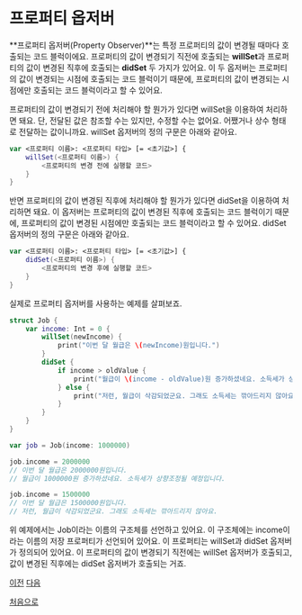 # 프로퍼티 옵저버

**프로퍼티 옵저버(Property Observer)**는 특정 프로퍼티의 값이 변경될 때마다 호출되는 코드 블럭이에요. 프로퍼티의 값이 변경되기 직전에 호출되는 **willSet**과 프로퍼티의 값이 변경된 직후에 호출되는 **didSet** 두 가지가 있어요. 이 두 옵저버는 프로퍼티의 값이 변경되는 시점에 호출되는 코드 블럭이기 때문에, 프로퍼티의 값이 변경되는 시점에만 호출되는 코드 블럭이라고 할 수 있어요.

프로퍼티의 값이 변경되기 전에 처리해야 할 뭔가가 있다면 willSet을 이용하여 처리하면 돼요. 단, 전달된 값은 참조할 수는 있지만, 수정할 수는 없어요. 어쨌거나 상수 형태로 전달하는 값이니까요. willSet 옵저버의 정의 구문은 아래와 같아요.

```swift
var <프로퍼티 이름>: <프로퍼티 타입> [= <초기값>] {
    willSet(<프로퍼티 이름>) {
        <프로퍼티의 변경 전에 실행할 코드>
    }
}
```

반면 프로퍼티의 값이 변경된 직후에 처리해야 할 뭔가가 있다면 didSet을 이용하여 처리하면 돼요. 이 옵저버는 프로퍼티의 값이 변경된 직후에 호출되는 코드 블럭이기 때문에, 프로퍼티의 값이 변경된 시점에만 호출되는 코드 블럭이라고 할 수 있어요. didSet 옵저버의 정의 구문은 아래와 같아요.

```swift
var <프로퍼티 이름>: <프로퍼티 타입> [= <초기값>] {
    didSet(<프로퍼티 이름>) {
        <프로퍼티의 변경 후에 실행할 코드>
    }
}
```

실제로 프로퍼티 옵저버를 사용하는 예제를 살펴보죠.

```swift
struct Job {
    var income: Int = 0 {
        willSet(newIncome) {
            print("이번 달 월급은 \(newIncome)원입니다.")
        }
        didSet {
            if income > oldValue {
                print("월급이 \(income - oldValue)원 증가하셨네요. 소득세가 상향조정될 예정입니다.")
            } else {
                print("저런, 월급이 삭감되었군요. 그래도 소득세는 깎아드리지 않아요.")
            }
        }
    }
}

var job = Job(income: 1000000)

job.income = 2000000
// 이번 달 월급은 2000000원입니다.
// 월급이 1000000원 증가하셨네요. 소득세가 상향조정될 예정입니다.

job.income = 1500000
// 이번 달 월급은 1500000원입니다.
// 저런, 월급이 삭감되었군요. 그래도 소득세는 깎아드리지 않아요.
```

위 예제에서는 Job이라는 이름의 구조체를 선언하고 있어요. 이 구조체에는 income이라는 이름의 저장 프로퍼티가 선언되어 있어요. 이 프로퍼티는 willSet과 didSet 옵저버가 정의되어 있어요. 이 프로퍼티의 값이 변경되기 직전에는 willSet 옵저버가 호출되고, 값이 변경된 직후에는 didSet 옵저버가 호출되는 거죠.

[이전](https://github.com/MojitoBar/iOS-DeepDive/blob/main/%EA%BC%BC%EA%BC%BC%ED%95%9C_%EC%9E%AC%EC%9D%80%EC%94%A8%EC%9D%98_Swift_%EB%AC%B8%EB%B2%95%ED%8E%B8/8.2.2.md)
[다음](https://github.com/MojitoBar/iOS-DeepDive/blob/main/%EA%BC%BC%EA%BC%BC%ED%95%9C_%EC%9E%AC%EC%9D%80%EC%94%A8%EC%9D%98_Swift_%EB%AC%B8%EB%B2%95%ED%8E%B8/8.2.4.md)

[처음으로](https://github.com/MojitoBar/iOS-DeepDive/blob/main/%EA%BC%BC%EA%BC%BC%ED%95%9C_%EC%9E%AC%EC%9D%80%EC%94%A8%EC%9D%98_Swift_%EB%AC%B8%EB%B2%95%ED%8E%B8/README.md)
